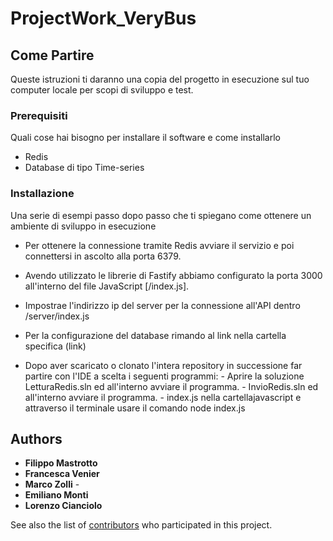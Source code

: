 # ProjectWork_VeryBus

## Come Partire

Queste istruzioni ti daranno una copia del progetto in esecuzione sul tuo computer locale per scopi di sviluppo e test.

### Prerequisiti

Quali cose hai bisogno per installare il software e come installarlo

- Redis
- Database di tipo Time-series

### Installazione

Una serie di esempi passo dopo passo che ti spiegano come ottenere un ambiente di sviluppo in esecuzione

- Per ottenere la connessione tramite Redis avviare il servizio e poi connettersi in ascolto alla porta 6379.

- Avendo utilizzato le librerie di Fastify abbiamo configurato la porta 3000 all'interno del file JavaScript [/index.js].

- Impostrae l'indirizzo ip del server per la connessione all'API dentro /server/index.js

- Per la configurazione del database rimando al link nella cartella specifica (link)

- Dopo aver scaricato o clonato l'intera repository in successione far partire con l'IDE a scelta i seguenti programmi:
        - Aprire la soluzione LetturaRedis.sln ed all'interno avviare il programma.
        - InvioRedis.sln ed all'interno avviare il programma.
        - index.js nella cartellajavascript e attraverso il terminale usare il comando 
                                                        node index.js
  
  
        
 
        

## Authors

* **Filippo Mastrotto** 
* **Francesca Venier** 
* **Marco Zolli** -
* **Emiliano Monti**
* **Lorenzo Cianciolo**

See also the list of [contributors](https://github.com/your/project/contributors) who participated in this project.
